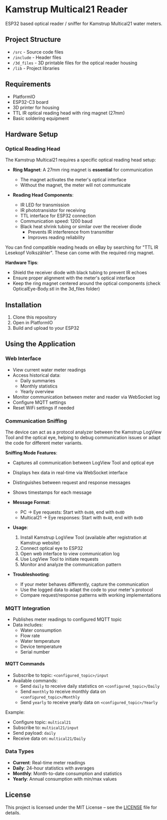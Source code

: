 # Kamstrup Multical21 Reader
ESP32 based optical reader / sniffer for Kamstrup Multical21 water meters.

## Project Structure
- `/src` - Source code files
- `/include` - Header files
- `/3d_files` - 3D printable files for the optical reader housing
- `/lib` - Project libraries

## Requirements
- PlatformIO
- ESP32-C3 board
- 3D printer for housing
- TTL IR optical reading head with ring magnet (27mm)
- Basic soldering equipment

## Hardware Setup
### Optical Reading Head
The Kamstrup Multical21 requires a specific optical reading head setup:

- **Ring Magnet**: A 27mm ring magnet is **essential** for communication
  - The magnet activates the meter's optical interface
  - Without the magnet, the meter will not communicate

- **Reading Head Components**:
  - IR LED for transmission
  - IR phototransistor for receiving
  - TTL interface for ESP32 connection
  - Communication speed: 1200 baud
  - Black heat shrink tubing or similar over the receiver diode
    - Prevents IR interference from transmitter
    - Improves reading reliability

You can find compatible reading heads on eBay by searching for "TTL IR Lesekopf Volkszähler". These can come with the required ring magnet.

**Hardware Tips**:
- Shield the receiver diode with black tubing to prevent IR echoes
- Ensure proper alignment with the meter's optical interface
- Keep the ring magnet centered around the optical components (check OpticalEye-Body.stl in the 3d_files folder)

## Installation
1. Clone this repository
2. Open in PlatformIO
3. Build and upload to your ESP32

## Using the Application
### Web Interface
- View current water meter readings
- Access historical data:
  - Daily summaries
  - Monthly statistics
  - Yearly overview
- Monitor communication between meter and reader via WebSocket log
- Configure MQTT settings
- Reset WiFi settings if needed

### Communication Sniffing
The device can act as a protocol analyzer between the Kamstrup LogView Tool and the optical eye, helping to debug communication issues or adapt the code for different meter variants.

**Sniffing Mode Features**:
  - Captures all communication between LogView Tool and optical eye
  - Displays hex data in real-time via WebSocket interface
  - Distinguishes between request and response messages
  - Shows timestamps for each message

- **Message Format**:
  - PC → Eye requests: Start with `0x80`, end with `0x0D`
  - Multical21 → Eye responses: Start with `0x40`, end with `0x0D`

- **Usage**:
  1. Install Kamstrup LogView Tool (available after registration at Kamstrup website)
  2. Connect optical eye to ESP32
  3. Open web interface to view communication log
  4. Use LogView Tool to initiate requests
  5. Monitor and analyze the communication pattern

- **Troubleshooting**:
  - If your meter behaves differently, capture the communication
  - Use the logged data to adapt the code to your meter's protocol
  - Compare request/response patterns with working implementations

### MQTT Integration
- Publishes meter readings to configured MQTT topic
- Data includes:
  - Water consumption
  - Flow rate
  - Water temperature
  - Device temperature
  - Serial number

#### MQTT Commands
- Subscribe to topic: `<configured_topic>/input`
- Available commands:
  - Send `daily` to receive daily statistics on `<configured_topic>/Daily`
  - Send `monthly` to receive monthly data on `<configured_topic>/Monthly`
  - Send `yearly` to receive yearly data on `<configured_topic>/Yearly`

Example:
- Configure topic: `multical21`
- Subscribe to: `multical21/input`
- Send payload: `daily`
- Receive data on: `multical21/Daily`

### Data Types
- **Current**: Real-time meter readings
- **Daily**: 24-hour statistics with averages
- **Monthly**: Month-to-date consumption and statistics
- **Yearly**: Annual consumption with min/max values



## License
This project is licensed under the MIT License – see the [LICENSE](LICENSE) file for details.

